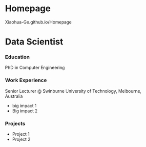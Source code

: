 # Homepage
Xiaohua-Ge.github.io/Homepage
# Data Scientist

### Education
PhD in Computer Engineering

### Work Experience
Senior Lecturer @ Swinburne University of Technology, Melbourne, Australia
- big impact 1
- Big impact 2

### Projects
- Project 1
- Project 2
